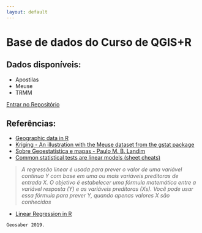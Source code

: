 ```yaml
---
layout: default
---
```

# Base de dados do Curso de QGIS+R
## Dados disponíveis:
* Apostilas
* Meuse
* TRMM

[Entrar no Repositório](https://github.com/geosaber/dados)

## Referências:
- [Geographic data in R](https://geocompr.robinlovelace.net/spatial-class.html)
- [Kriging - An illustration with the Meuse dataset from the gstat package](http://www.rpubs.com/liem/63374)
- [Sobre Geoestatística e mapas - Paulo M. B. Landim](http://www.ige.unicamp.br/terraedidatica/v2/pdf-v2/t_didatica_2006_v02n01_p019-033_landim.pdf)
- [Common statistical tests are linear models (sheet cheats)](https://lindeloev.github.io/tests-as-linear)
>*A regressão linear é usada para prever o valor de uma variável contínua Y com base em uma ou mais variáveis preditoras de entrada X. O objetivo é estabelecer uma fórmula matemática entre a variável resposta (Y) e as variáveis preditoras (Xs). Você pode usar essa fórmula para prever Y, quando apenas valores X são conhecidos*
- [Linear Regression in R](https://www.machinelearningplus.com/machine-learning/complete-introduction-linear-regression-r)

```
Geosaber 2019.
```
